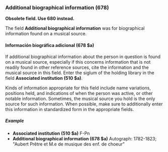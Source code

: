 ### Additional biographical information (678)

**Obsolete field. Use 680 instead.**

The field **Additional biographical information** was for biographical information found on a musical source.

#### Información biográfica adicional (678 $a)

If additional biographical information about the person in question is found on a musical source, especially if this concerns information that is not readily found in other reference sources, cite the information and the musical source in this field. Enter the siglum of the holding library in the field **Associated institution (510 $a)**.

Kinds of information appropriate for this field include name variations, positions held, and indications of when the person was active, or other notable information. Sometimes, the musical source you hold is the only source for such information. When possible, make sure to additionally enter this information in standardized form in the appropriate fields.

##### Example

- **Associated institution (510 $a)** F-Pn
- **Additional biographical information (678 $a)** Autograph: 1782-1823; "Aubert Prêtre et M.e de musique des enf. de choeur"
